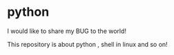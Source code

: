 # python

I would like to share my BUG to the world!

This repository is about python , shell in linux and so on!
